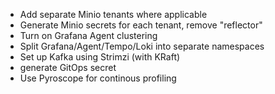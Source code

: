 - Add separate Minio tenants where applicable
- Generate Minio secrets for each tenant, remove "reflector"
- Turn on Grafana Agent clustering
- Split Grafana/Agent/Tempo/Loki into separate namespaces
- Set up Kafka using Strimzi (with KRaft)
- generate GitOps secret
- Use Pyroscope for continous profiling
